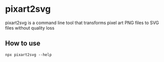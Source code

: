 # pixart2svg

pixart2svg is a command line tool that transforms pixel art PNG files to SVG files without quality loss

## How to use

```
npx pixart2svg --help
```
